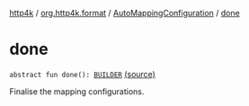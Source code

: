 [http4k](../../index.md) / [org.http4k.format](../index.md) / [AutoMappingConfiguration](index.md) / [done](./done.md)

# done

`abstract fun done(): `[`BUILDER`](index.md#BUILDER) [(source)](https://github.com/http4k/http4k/blob/master/http4k-core/src/main/kotlin/org/http4k/format/AutoMappingConfiguration.kt#L49)

Finalise the mapping configurations.

